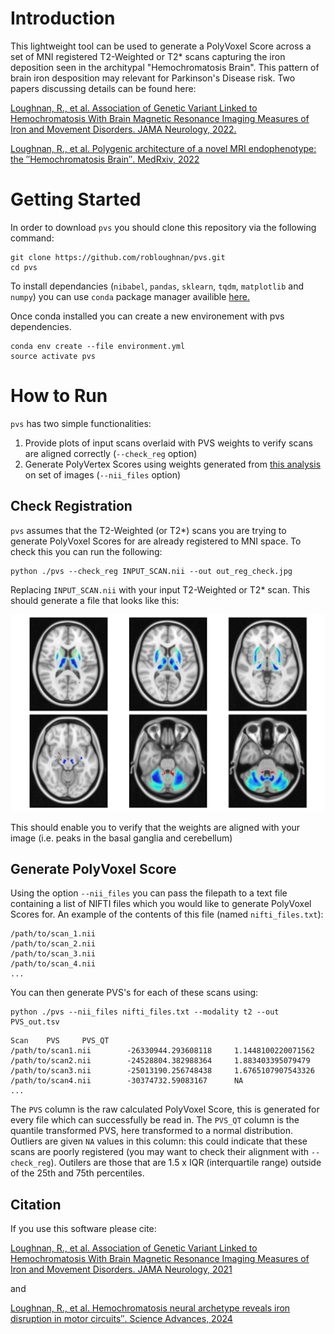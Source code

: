 # Introduction
This lightweight tool can be used to generate a PolyVoxel Score across a set of MNI registered T2-Weighted or T2* scans capturing the iron deposition seen in the architypal "Hemochromatosis Brain". This pattern of brain iron desposition may relevant for Parkinson's Disease risk. Two papers discussing details can be found here:

[Loughnan, R., et al. Association of Genetic Variant Linked to Hemochromatosis With Brain Magnetic Resonance Imaging Measures of Iron and Movement Disorders. JAMA Neurology, 2022.](https://jamanetwork.com/journals/jamaneurology/fullarticle/2794928) 

[Loughnan, R., et al. Polygenic architecture of a novel MRI endophenotype: the ″Hemochromatosis Brain″. MedRxiv, 2022](https://www.medrxiv.org/content/10.1101/2022.10.22.22281386v1) 

# Getting Started

In order to download `pvs` you should clone this repository via the following command:

```
git clone https://github.com/robloughnan/pvs.git
cd pvs
```

To install dependancies (`nibabel`, `pandas`, `sklearn`, `tqdm`, `matplotlib` and `numpy`) you can use `conda` package manager availible [here.](https://store.continuum.io/cshop/anaconda/)

Once conda installed you can create a new environement with pvs dependencies.

```
conda env create --file environment.yml
source activate pvs
```

# How to Run

`pvs` has two simple functionalities:

1.  Provide plots of input scans overlaid with PVS weights to verify scans are aligned correctly (`--check_reg` option)
2. Generate PolyVertex Scores using weights generated from [this analysis](ref) on set of images (`--nii_files` option)

## Check Registration

`pvs` assumes that the T2-Weighted (or T2*) scans you are trying to generate PolyVoxel Scores for are already registered to MNI space. To check this you can run the following:

```
python ./pvs --check_reg INPUT_SCAN.nii --out out_reg_check.jpg
```

Replacing `INPUT_SCAN.nii` with your input T2-Weighted or T2* scan. This should generate a file that looks like this:

![alt text](https://github.com/robloughnan/pvs/blob/main/mni152_reg_check.jpg?raw=true)

This should enable you to verify that the weights are aligned with your image (i.e. peaks in the basal ganglia and cerebellum)


## Generate PolyVoxel Score
Using the option `--nii_files` you can pass the filepath to a text file containing a list of NIFTI files which you would like to generate PolyVoxel Scores for. An example of the contents of this file (named `nifti_files.txt`):
```
/path/to/scan_1.nii
/path/to/scan_2.nii
/path/to/scan_3.nii
/path/to/scan_4.nii
...
```

You can then generate PVS's for each of these scans using:
```
python ./pvs --nii_files nifti_files.txt --modality t2 --out PVS_out.tsv
```
```
Scan    PVS     PVS_QT
/path/to/scan1.nii        -26330944.293608118     1.1448100220071562
/path/to/scan2.nii        -24528804.382988364     1.883403395079479
/path/to/scan3.nii        -25013190.256748438     1.6765107907543326
/path/to/scan4.nii        -30374732.59083167      NA
...
```
The `PVS` column is the raw calculated PolyVoxel Score, this is generated for every file which can successfully be read in. The `PVS_QT` column is the quantile transformed PVS, here transformed to a normal distribution. Outliers are given `NA` values in this column: this could indicate that these scans are poorly registered (you may want to check their alignment with `--check_reg`). Outilers are those that are 1.5 x IQR (interquartile range) outside of the 25th and 75th percentiles.
## Citation

If you use this software please cite:

[Loughnan, R., et al. Association of Genetic Variant Linked to Hemochromatosis With Brain Magnetic Resonance Imaging Measures of Iron and Movement Disorders. JAMA Neurology, 2021](https://jamanetwork.com/journals/jamaneurology/fullarticle/2794928) 

and 

[Loughnan, R., et al. Hemochromatosis neural archetype reveals iron disruption in motor circuits″. Science Advances, 2024](https://www.science.org/doi/10.1126/sciadv.adp4431) 
